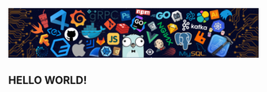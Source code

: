 <img src="https://github.com/AlcidesFh/AlcidesFh/blob/500451c12afa4c89172bb9dbd13bafbbaafcaeef/static/header_.png" alt="">

<h2>HELLO WORLD!</h2>
